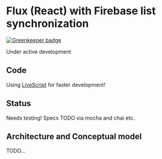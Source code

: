 # Flux (React) with Firebase list synchronization

[![Greenkeeper badge](https://badges.greenkeeper.io/kristianmandrup/FluxFirebaseSync.svg)](https://greenkeeper.io/)

Under active development

## Code

Using [LiveScript](http://livescript.net) for faster development!

## Status

Needs testing! Specs TODO via mocha and chai etc.

## Architecture and Conceptual model

TODO...